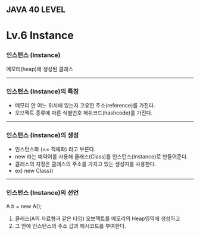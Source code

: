 ## JAVA 40 LEVEL
# Lv.6 Instance

### 인스턴스 (Instance)
메모리(heap)에 생성된 클래스

---

### 인스턴스 (Instance)의 특징
- 메모리 안 어느 위치에 있는지 고유한 주소(reference)를 가진다. 
- 오브젝트 종류에 따른 식별번호 해쉬코드(hashcode)를 가진다.

---

### 인스턴스 (Instance)의 생성
- 인스턴스화 (== 객체화) 라고 부른다.
- new 라는 예약어를 사용해 클래스(Class)를 인스턴스(Instance)로 만들어준다.
- 클래스의 지정은 클래스의 주소를 가지고 있는 생성자를 사용한다.
- ex) new Class()

---

### 인스턴스 (Instance)의 선언
A b = new A();

1. 클래스(A의 자료형과 같은 타입) 오브젝트를 메모리의 Heap영역에 생성하고
2. 그 안에 인스턴스의 주소 값과 해시코드를 부여한다. 